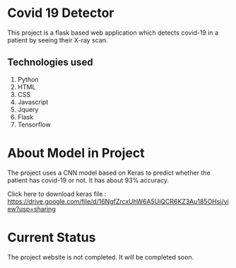 # Covid 19 Detector
This project is a flask based web application which detects covid-19 in a patient by seeing their X-ray scan.

## Technologies used
1. Python
2. HTML
3. CSS
4. Javascript
5. Jquery
6. Flask
7. Tensorflow

# About Model in Project
The project uses a CNN model based on Keras to predict whether the patient has covid-19 or not. It has about 93% accuracy.

Click here to download keras file : https://drive.google.com/file/d/16NgfZrcxUhW6A5UiQCR6KZ3Au185OHsj/view?usp=sharing

# Current Status
The project website is not completed. It will be completed soon.
